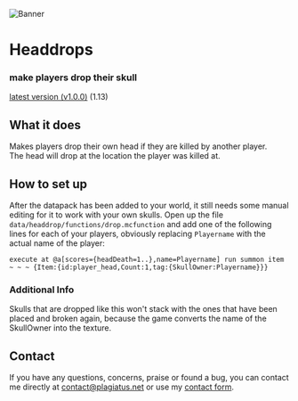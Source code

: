 ![Banner](https://raw.githubusercontent.com/Plagiatus/datapacks/master/headdrop/banner.png "Itemchallenge")

# Headdrops
### make players drop their skull

[latest version (v1.0.0)](https://github.com/Plagiatus/datapacks/raw/master/headdrop/headdrop_v1.0.0.zip) (1.13)

## What it does

Makes players drop their own head if they are killed by another player.  
The head will drop at the location the player was killed at.

## How to set up

After the datapack has been added to your world, it still needs some manual editing for it to work with your own skulls.
Open up the file `data/headdrop/functions/drop.mcfunction` and add one of the following lines for each of your players, obviously replacing `Playername` with the actual name of the player:

    execute at @a[scores={headDeath=1..},name=Playername] run summon item ~ ~ ~ {Item:{id:player_head,Count:1,tag:{SkullOwner:Playername}}}
	
### Additional Info

Skulls that are dropped like this won't stack with the ones that have been placed and broken again, because the game converts the name of the SkullOwner into the texture.

## Contact

If you have any questions, concerns, praise or found a bug, you can contact me directly at [contact@plagiatus.net](mailto:contact@plagiatus.net) or use my [contact form](http://plagiatus.net/#contact).
